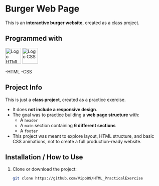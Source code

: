 #  Burger Web Page
This is an **interactive burger website**, created as a class project.  

## Programmed with
<img src="https://upload.wikimedia.org/wikipedia/commons/6/61/HTML5_logo_and_wordmark.svg" alt="Logo HTML" width="50" height="50">
<img src="https://upload.wikimedia.org/wikipedia/commons/d/d5/CSS3_logo_and_wordmark.svg" alt="Logo CSS" width="50" height="50">

-HTML
-CSS

## Project Info

This is just a **class project**, created as a practice exercise.  

- It does **not include a responsive design**.  
- The goal was to practice building a **web page structure** with:  
  - A `header`  
  - A `main` section containing **6 different sections**  
  - A `footer`  
- This project was meant to explore layout, HTML structure, and basic CSS animations, not to create a full production-ready website.

## Installation / How to Use

1. Clone or download the project:  
   ```bash
   git clone https://github.com/Vipo89/HTML_PracticalExercise